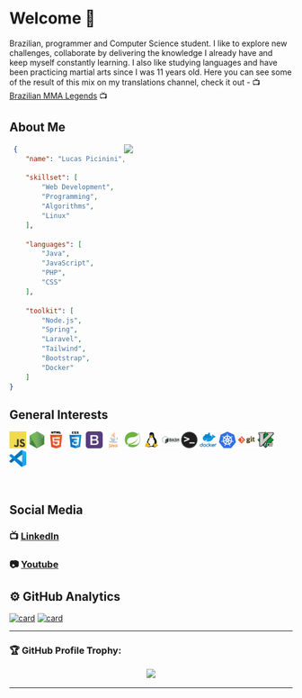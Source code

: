 # Welcome 👋

Brazilian, programmer and Computer Science student. I like to explore new challenges, collaborate by delivering the knowledge I already have and keep myself constantly learning. I also like studying languages and have been practicing martial arts since I was 11 years old. Here you can see some of the result of this mix on my translations channel, check it out - 📺 [Brazilian MMA Legends][youtube] 📺

## About Me

<img align="right" width="300" src="https://i2.wp.com/allhtaccess.info/wp-content/uploads/2018/03/programming.gif?fit=1281%2C716&ssl=1" />

```json
 {
    "name": "Lucas Picinini",

    "skillset": [
        "Web Development",
        "Programming",
        "Algorithms",
        "Linux"
    ],

    "languages": [
        "Java",
        "JavaScript",
        "PHP",
        "CSS"
    ],

    "toolkit": [
        "Node.js",
        "Spring",
        "Laravel",
        "Tailwind",
        "Bootstrap",
        "Docker"
    ]
}
```

## General Interests

<code><img
    height="30"
    src="https://raw.githubusercontent.com/github/explore/80688e429a7d4ef2fca1e82350fe8e3517d3494d/topics/javascript/javascript.png"
    alt="Logo Javascript"/></code>
<code><img
    height="30"
    src="https://raw.githubusercontent.com/github/explore/80688e429a7d4ef2fca1e82350fe8e3517d3494d/topics/nodejs/nodejs.png"
    alt="Logo Nodejs"/></code>
<code><img
    height="30"
    src="https://raw.githubusercontent.com/github/explore/80688e429a7d4ef2fca1e82350fe8e3517d3494d/topics/html/html.png"
    alt="Logo HTML"/></code>
<code><img
    height="30"
    src="https://raw.githubusercontent.com/github/explore/80688e429a7d4ef2fca1e82350fe8e3517d3494d/topics/css/css.png"
    alt="Logo CSS"/></code>
<code><img
    height="30"
    src="https://raw.githubusercontent.com/github/explore/80688e429a7d4ef2fca1e82350fe8e3517d3494d/topics/bootstrap/bootstrap.png"
    alt="Logo Bootstrap"/></code>
<code><img
    height="30"
    src="https://raw.githubusercontent.com/github/explore/80688e429a7d4ef2fca1e82350fe8e3517d3494d/topics/java/java.png"
    alt="Logo Java"/></code>
<code><img
    height="30"
    src="https://raw.githubusercontent.com/github/explore/80688e429a7d4ef2fca1e82350fe8e3517d3494d/topics/spring-boot/spring-boot.png"
    alt="Logo Sprint Boot"/></code>
<code><img
    height="30"
    src="https://raw.githubusercontent.com/github/explore/80688e429a7d4ef2fca1e82350fe8e3517d3494d/topics/linux/linux.png"
    alt="Logo Linux"/></code>
<code><img
    height="30"
    src="https://raw.githubusercontent.com/github/explore/80688e429a7d4ef2fca1e82350fe8e3517d3494d/topics/bash/bash.png"
    alt="Logo Bash"/></code>
<code><img
    height="30"
    src="https://raw.githubusercontent.com/github/explore/80688e429a7d4ef2fca1e82350fe8e3517d3494d/topics/terminal/terminal.png"
    alt="Logo Terminal"/></code>
<code><img
    height="30"
    src="https://raw.githubusercontent.com/github/explore/80688e429a7d4ef2fca1e82350fe8e3517d3494d/topics/docker/docker.png"
    alt="Logo Docker"/></code>
<code><img
    height="30"
    src="https://raw.githubusercontent.com/github/explore/80688e429a7d4ef2fca1e82350fe8e3517d3494d/topics/kubernetes/kubernetes.png"
    alt="Logo Kubernetes"/></code>
<code><img
    height="30"
    src="https://raw.githubusercontent.com/github/explore/80688e429a7d4ef2fca1e82350fe8e3517d3494d/topics/git/git.png"
    alt="Logo Git"/></code>
<code><img
    height="30"
    src="https://raw.githubusercontent.com/github/explore/80688e429a7d4ef2fca1e82350fe8e3517d3494d/topics/vim/vim.png"
    alt="Logo Docker"/></code>
<code><img
    height="30"
    src="https://raw.githubusercontent.com/github/explore/80688e429a7d4ef2fca1e82350fe8e3517d3494d/topics/visual-studio-code/visual-studio-code.png"
    alt="Logo visual studio"/></code>

[linkedin]: https://www.linkedin.com/in/lucas-picinini/
[youtube]: https://www.youtube.com/@brazilianmmalegends

<br>

## Social Media

### 📺 [LinkedIn][linkedin]
### 📷 [Youtube][youtube]

## ⚙️ GitHub Analytics

[![card](https://github-readme-stats.vercel.app/api?username=lucaspicinini&theme=dark)](https://github.com/lucaspicinini) [![card](https://github-readme-stats.vercel.app/api/top-langs/?username=lucaspicinini&hide=html&layout=compact&theme=dark)](https://github.com/lucaspicinini)

---

### 🏆 GitHub Profile Trophy:

<p align="center">
  <a
    href="https://github.com/ryo-ma/github-profile-trophy"
    title="repositório de troféus"
  >
    <img
      width="800"
      src="https://github-profile-trophy.vercel.app/?username=lucaspicinini&column=8&theme=darkhub&no-frame=true&no-bg=true"
    />
  </a>
</p>

---

<!---
lucaspicinini/lucaspicinini is a ✨ special ✨ repository because its `README.md` (this file) appears on your GitHub profile.
You can click the Preview link to take a look at your changes.
--->
